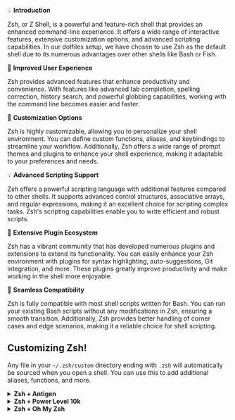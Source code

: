 💡 **Introduction**

Zsh, or Z Shell, is a powerful and feature-rich shell that provides an enhanced command-line experience. It offers a wide range of interactive features, extensive customization options, and advanced scripting capabilities. In our dotfiles setup, we have chosen to use Zsh as the default shell due to its numerous advantages over other shells like Bash or Fish.

🚀 **Improved User Experience**

Zsh provides advanced features that enhance productivity and convenience. With features like advanced tab completion, spelling correction, history search, and powerful globbing capabilities, working with the command line becomes easier and faster.

🔧 **Customization Options**

Zsh is highly customizable, allowing you to personalize your shell environment. You can define custom functions, aliases, and keybindings to streamline your workflow. Additionally, Zsh offers a wide range of prompt themes and plugins to enhance your shell experience, making it adaptable to your preferences and needs.

💡 **Advanced Scripting Support**

Zsh offers a powerful scripting language with additional features compared to other shells. It supports advanced control structures, associative arrays, and regular expressions, making it an excellent choice for scripting complex tasks. Zsh's scripting capabilities enable you to write efficient and robust scripts.

🔋 **Extensive Plugin Ecosystem**

Zsh has a vibrant community that has developed numerous plugins and extensions to extend its functionality. You can easily enhance your Zsh environment with plugins for syntax highlighting, auto-suggestions, Git integration, and more. These plugins greatly improve productivity and make working in the shell more enjoyable.

🔗 **Seamless Compatibility**

Zsh is fully compatible with most shell scripts written for Bash. You can run your existing Bash scripts without any modifications in Zsh, ensuring a smooth transition. Additionally, Zsh provides better handling of corner cases and edge scenarios, making it a reliable choice for shell scripting.

## Customizing Zsh!

Any file in your `~/.zsh/custom` directory ending with `.zsh` will automatically be sourced when you open a shell. You can use this to add additional aliases, functions, and more.

<details>
<summary><strong>Zsh + Antigen</strong></summary>

[Antigen](https://github.com/zsh-users/antigen) is a small set of functions that help you easily manage your shell (Zsh) plugins, called bundles. It is similar to bundles in a typical vim+pathogen setup.

To add Antigen as your plugin manager, execute the following command to download the latest stable version of Antigen into your home directory (check the [installation](https://github.com/zsh-users/antigen#installation) steps for more details):

```sh
curl -L git.io/antigen > ~/.antigen.zsh
```

Then, create the file `~/.zsh/custom/antigen.zsh` with the following content:

```sh
source "${HOME}"/.antigen.zsh

antigen apply
```

This file will be automatically sourced.

</details>

<details>
<summary><strong>Zsh + Power Level 10k</strong></summary>

You can use [Power Level 10k](https://github.com/romkatv/powerlevel10k) as your Zsh theme by installing it and creating a custom file, e.g., `~/.zsh/custom/p10k.zsh`, with the following content:

```sh
# Source Power Level 10k 💡
source /usr/share/zsh-theme-powerlevel10k/powerlevel10k.zsh-theme
# 💡

# To customize prompt, run `p10k configure` or edit ~/.p10k.zsh.
[ ! -f ~/.p10k.zsh ] || source ~/.p10k.zsh
```

This file will be automatically sourced.

</details>

<details>
<summary><strong>Zsh + Oh My Zsh</strong></summary>

To customize your dotfiles setup to use Oh My Zsh, you can follow these steps:

1. Install Oh My Zsh by running the following command in your terminal:

```shell
sh -c "$(curl -fsSL https://raw.github.com/ohmyzsh/ohmyzsh/master/tools/install.sh)"
```

2. Once Oh My Zsh is installed, you can create a custom file, e.g., `~/.zsh/custom/oh-my-zsh.zsh`, with the following content:

```shell
# Load Oh My Zsh
export ZSH="/your/oh-my-zsh/path"

source "$ZSH/oh-my-zsh.sh"
```

Make sure to replace `/your/oh-my-zsh/path` with the actual path to your Oh My Zsh installation directory.

3. Additionally, you can customize your Oh My Zsh configuration by creating or modifying the `.zshrc` file in your home directory. This file will be automatically sourced when you open a shell.

4. Restart your terminal or open a new shell session to apply the changes. Oh My Zsh should now be active, and your customizations will take effect.

With these steps, you can easily integrate Oh My Zsh into your dotfiles setup and take advantage of its powerful features and community-driven plugins and themes.

Feel free to explore the Oh My Zsh documentation and customize your shell experience to suit your needs and preferences. Happy customizing! ✨🚀

</details>
